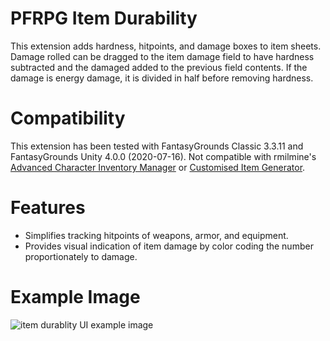 # PFRPG Item Durability
This extension adds hardness, hitpoints, and damage boxes to item sheets.
Damage rolled can be dragged to the item damage field to have hardness subtracted and the damaged added to the previous field contents.
If the damage is energy damage, it is divided in half before removing hardness.

# Compatibility
This extension has been tested with FantasyGrounds Classic 3.3.11 and FantasyGrounds Unity 4.0.0 (2020-07-16).
Not compatible with rmilmine's [Advanced Character Inventory Manager](https://www.fantasygrounds.com/forums/showthread.php?57819-Advanced-Character-Iventory-Manager-for-3-5E-and-Pathfinder) or [Customised Item Generator](https://www.fantasygrounds.com/forums/showthread.php?57818-Customized-Item-Generator-for-3-5E-and-Pathfinder).

# Features
* Simplifies tracking hitpoints of weapons, armor, and equipment.
* Provides visual indication of item damage by color coding the number proportionately to damage.

# Example Image
<img src="https://i.imgur.com/QTdNW9j.png" alt="item durablity UI example image"/>
